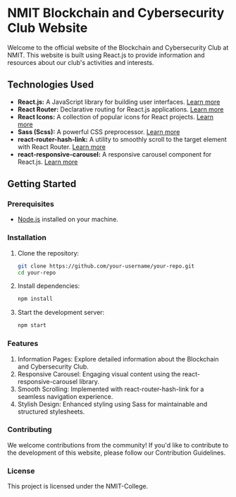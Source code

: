 # NMIT Blockchain and Cybersecurity Club Website

Welcome to the official website of the Blockchain and Cybersecurity Club at NMIT. This website is built using React.js to provide information and resources about our club's activities and interests.

## Technologies Used

- **React.js:** A JavaScript library for building user interfaces. [Learn more](https://reactjs.org/)
- **React Router:** Declarative routing for React.js applications. [Learn more](https://reactrouter.com/)
- **React Icons:** A collection of popular icons for React projects. [Learn more](https://react-icons.github.io/react-icons/)
- **Sass (Scss):** A powerful CSS preprocessor. [Learn more](https://sass-lang.com/)
- **react-router-hash-link:** A utility to smoothly scroll to the target element with React Router. [Learn more](https://www.npmjs.com/package/react-router-hash-link)
- **react-responsive-carousel:** A responsive carousel component for React.js. [Learn more](https://www.npmjs.com/package/react-responsive-carousel)

## Getting Started

### Prerequisites

- [Node.js](https://nodejs.org/) installed on your machine.

### Installation

1. Clone the repository:

   ```bash
   git clone https://github.com/your-username/your-repo.git
   cd your-repo
2. Install dependencies:
    ```bash
   npm install

4. Start the development server:
    ```bash
   npm start

### Features
1. Information Pages: Explore detailed information about the Blockchain and Cybersecurity Club.
2. Responsive Carousel: Engaging visual content using the react-responsive-carousel library.
3. Smooth Scrolling: Implemented with react-router-hash-link for a seamless navigation experience.
4. Stylish Design: Enhanced styling using Sass for maintainable and structured stylesheets.

### Contributing
   We welcome contributions from the community! If you'd like to contribute to the development of this website, please follow our Contribution Guidelines.

### License
   This project is licensed under the NMIT-College.
